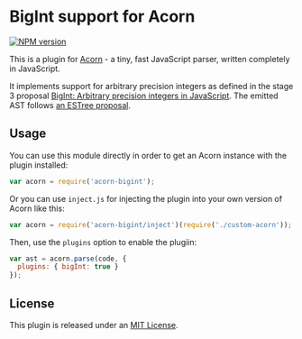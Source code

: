 # BigInt support for Acorn

[![NPM version](https://img.shields.io/npm/v/acorn-bigint.svg)](https://www.npmjs.org/package/acorn-bigint)

This is a plugin for [Acorn](http://marijnhaverbeke.nl/acorn/) - a tiny, fast JavaScript parser, written completely in JavaScript.

It implements support for arbitrary precision integers as defined in the stage 3 proposal [BigInt: Arbitrary precision integers in JavaScript](https://github.com/tc39/proposal-bigint). The emitted AST follows [an ESTree proposal](https://github.com/estree/estree/blob/132be9b9ec376adbc082dd5f6ba78aefd7a1a864/experimental/bigint.md).

## Usage

You can use this module directly in order to get an Acorn instance with the plugin installed:

```javascript
var acorn = require('acorn-bigint');
```

Or you can use `inject.js` for injecting the plugin into your own version of Acorn like this:

```javascript
var acorn = require('acorn-bigint/inject')(require('./custom-acorn'));
```

Then, use the `plugins` option to enable the plugiin:

```javascript
var ast = acorn.parse(code, {
  plugins: { bigInt: true }
});
```

## License

This plugin is released under an [MIT License](./LICENSE).
